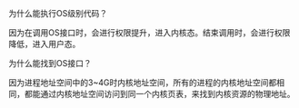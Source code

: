 为什么能执行OS级别代码？

因为在调用OS接口时，会进行权限提升，进入内核态。结束调用时，会进行权限降低，进入用户态。

为什么能找到OS接口？

因为进程地址空间中的3~4G时内核地址空间，所有的进程的内核地址空间都相同，都能通过内核地址空间访问到同一个内核页表，来找到内核资源的物理地址。

